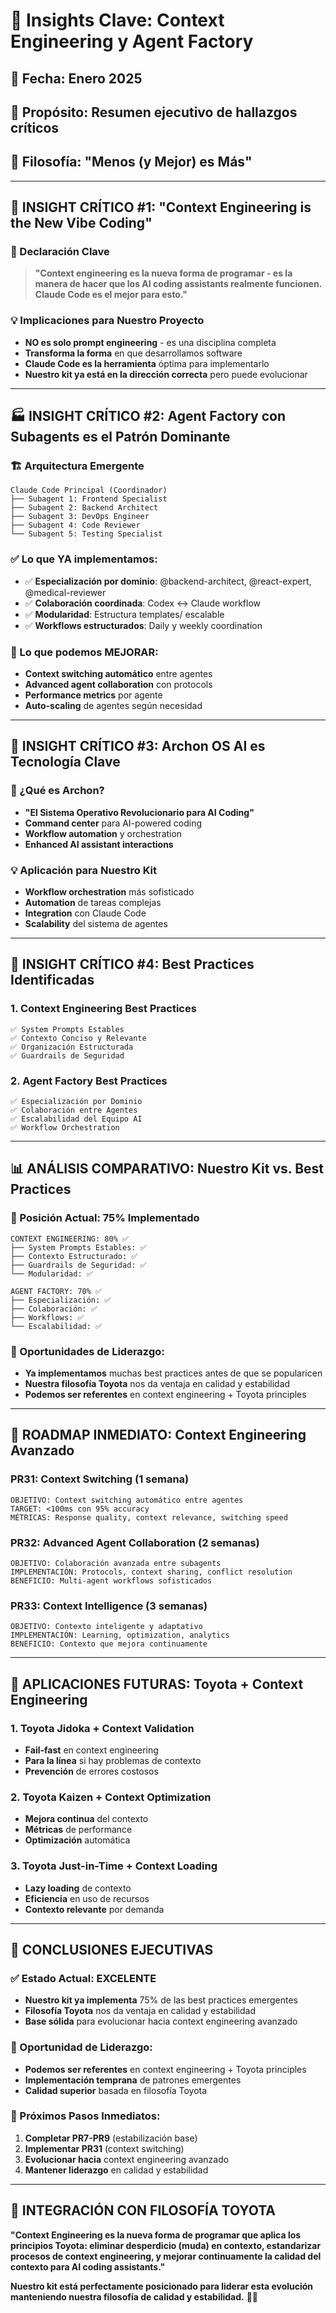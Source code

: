 # 🎯 Insights Clave: Context Engineering y Agent Factory

## 📅 **Fecha**: Enero 2025
## 🎯 **Propósito**: Resumen ejecutivo de hallazgos críticos
## 🚗 **Filosofía**: "Menos (y Mejor) es Más"

---

## 🚨 **INSIGHT CRÍTICO #1: "Context Engineering is the New Vibe Coding"**

### **🎯 Declaración Clave**
> **"Context engineering es la nueva forma de programar - es la manera de hacer que los AI coding assistants realmente funcionen. Claude Code es el mejor para esto."**

### **💡 Implicaciones para Nuestro Proyecto**
- **NO es solo prompt engineering** - es una disciplina completa
- **Transforma la forma** en que desarrollamos software
- **Claude Code es la herramienta** óptima para implementarlo
- **Nuestro kit ya está en la dirección correcta** pero puede evolucionar

---

## 🏭 **INSIGHT CRÍTICO #2: Agent Factory con Subagents es el Patrón Dominante**

### **🏗️ Arquitectura Emergente**
```
Claude Code Principal (Coordinador)
├── Subagent 1: Frontend Specialist
├── Subagent 2: Backend Architect  
├── Subagent 3: DevOps Engineer
├── Subagent 4: Code Reviewer
└── Subagent 5: Testing Specialist
```

### **✅ Lo que YA implementamos:**
- ✅ **Especialización por dominio**: @backend-architect, @react-expert, @medical-reviewer
- ✅ **Colaboración coordinada**: Codex ↔ Claude workflow
- ✅ **Modularidad**: Estructura templates/ escalable
- ✅ **Workflows estructurados**: Daily y weekly coordination

### **🔄 Lo que podemos MEJORAR:**
- **Context switching automático** entre agentes
- **Advanced agent collaboration** con protocols
- **Performance metrics** por agente
- **Auto-scaling** de agentes según necesidad

---

## 🚀 **INSIGHT CRÍTICO #3: Archon OS AI es Tecnología Clave**

### **🔧 ¿Qué es Archon?**
- **"El Sistema Operativo Revolucionario para AI Coding"**
- **Command center** para AI-powered coding
- **Workflow automation** y orchestration
- **Enhanced AI assistant interactions**

### **💡 Aplicación para Nuestro Kit**
- **Workflow orchestration** más sofisticado
- **Automation** de tareas complejas
- **Integration** con Claude Code
- **Scalability** del sistema de agentes

---

## 🔧 **INSIGHT CRÍTICO #4: Best Practices Identificadas**

### **1. Context Engineering Best Practices**
```
✅ System Prompts Estables
✅ Contexto Conciso y Relevante  
✅ Organización Estructurada
✅ Guardrails de Seguridad
```

### **2. Agent Factory Best Practices**
```
✅ Especialización por Dominio
✅ Colaboración entre Agentes
✅ Escalabilidad del Equipo AI
✅ Workflow Orchestration
```

---

## 📊 **ANÁLISIS COMPARATIVO: Nuestro Kit vs. Best Practices**

### **🎯 Posición Actual: 75% Implementado**
```
CONTEXT ENGINEERING: 80% ✅
├── System Prompts Estables: ✅
├── Contexto Estructurado: ✅
├── Guardrails de Seguridad: ✅
└── Modularidad: ✅

AGENT FACTORY: 70% ✅
├── Especialización: ✅
├── Colaboración: ✅
├── Workflows: ✅
└── Escalabilidad: ✅
```

### **🚀 Oportunidades de Liderazgo:**
- **Ya implementamos** muchas best practices antes de que se popularicen
- **Nuestra filosofía Toyota** nos da ventaja en calidad y estabilidad
- **Podemos ser referentes** en context engineering + Toyota principles

---

## 🎯 **ROADMAP INMEDIATO: Context Engineering Avanzado**

### **PR31: Context Switching (1 semana)**
```
OBJETIVO: Context switching automático entre agentes
TARGET: <100ms con 95% accuracy
MÉTRICAS: Response quality, context relevance, switching speed
```

### **PR32: Advanced Agent Collaboration (2 semanas)**
```
OBJETIVO: Colaboración avanzada entre subagents
IMPLEMENTACIÓN: Protocols, context sharing, conflict resolution
BENEFICIO: Multi-agent workflows sofisticados
```

### **PR33: Context Intelligence (3 semanas)**
```
OBJETIVO: Contexto inteligente y adaptativo
IMPLEMENTACIÓN: Learning, optimization, analytics
BENEFICIO: Contexto que mejora continuamente
```

---

## 🔮 **APLICACIONES FUTURAS: Toyota + Context Engineering**

### **1. Toyota Jidoka + Context Validation**
- **Fail-fast** en context engineering
- **Para la línea** si hay problemas de contexto
- **Prevención** de errores costosos

### **2. Toyota Kaizen + Context Optimization**
- **Mejora continua** del contexto
- **Métricas** de performance
- **Optimización** automática

### **3. Toyota Just-in-Time + Context Loading**
- **Lazy loading** de contexto
- **Eficiencia** en uso de recursos
- **Contexto relevante** por demanda

---

## 🎯 **CONCLUSIONES EJECUTIVAS**

### **✅ Estado Actual: EXCELENTE**
- **Nuestro kit ya implementa** 75% de las best practices emergentes
- **Filosofía Toyota** nos da ventaja en calidad y estabilidad
- **Base sólida** para evolucionar hacia context engineering avanzado

### **🚀 Oportunidad de Liderazgo:**
- **Podemos ser referentes** en context engineering + Toyota principles
- **Implementación temprana** de patrones emergentes
- **Calidad superior** basada en filosofía Toyota

### **📅 Próximos Pasos Inmediatos:**
1. **Completar PR7-PR9** (estabilización base)
2. **Implementar PR31** (context switching)
3. **Evolucionar hacia** context engineering avanzado
4. **Mantener liderazgo** en calidad y estabilidad

---

## 🔗 **INTEGRACIÓN CON FILOSOFÍA TOYOTA**

**"Context Engineering es la nueva forma de programar que aplica los principios Toyota: eliminar desperdicio (muda) en contexto, estandarizar procesos de context engineering, y mejorar continuamente la calidad del contexto para AI coding assistants."**

**Nuestro kit está perfectamente posicionado para liderar esta evolución manteniendo nuestra filosofía de calidad y estabilidad.** 🚗✨

